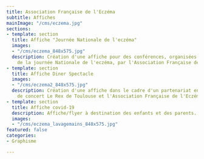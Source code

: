 ```yaml
---
title: Association Française de l'Eczéma
subtitle: Affiches
mainImage: "/cms/eczema.jpg"
sections:
- template: section
  title: Affiche "Journée Nationale de l'eczéma"
  images:
  - "/cms/eczema_848x575.jpg"
  description: Création d'une affiche pour des conférences, organisées dans le cadre
    de la journée Nationale de l'eczéma, par l'Association Française de l'Eczéma.
- template: section
  title: Affiche Diner Spectacle
  images:
  - "/cms/eczema2_848x575.jpg"
  description: Création d'une affiche dans le cadre d'un partenariat entre la salle
    de concert Le Rex de Toulouse et l'Association Française de l'Eczéma.
- template: section
  title: Affiche covid-19
  description: Affiche/flyer à destination des enfants et des parents.
  images:
  - "/cms/eczema_lavagemains_848x575.jpg"
featured: false
categories:
- Graphisme

---
```

